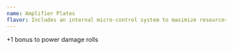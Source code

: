 ```yaml
---
name: Amplifier Plates
flavor: Includes an internal micro-control system to maximize resources.
---
```

+1 bonus to power damage rolls

